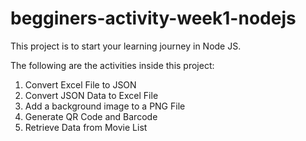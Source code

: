 # begginers-activity-week1-nodejs
This project is to start your learning journey in Node JS. 

The following are the activities inside this project:  
1. Convert Excel File to JSON 
2. Convert JSON Data to Excel File 
3. Add a background image to a PNG File 
4. Generate QR Code and Barcode 
5. Retrieve Data from Movie List
